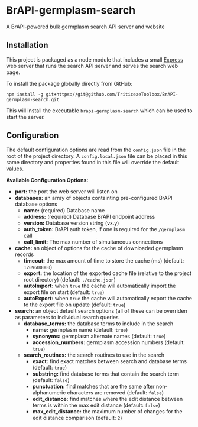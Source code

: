 # BrAPI-germplasm-search
A BrAPI-powered bulk germplasm search API server and website

## Installation
This project is packaged as a node module that includes a small 
[Express](https://expressjs.com/) web server that runs the search 
API server and serves the search web page.

To install the package globally directly from GitHub:
```
npm install -g git+https://git@github.com/TriticeaeToolbox/BrAPI-germplasm-search.git
```

This will install the executable `brapi-germplasm-search` which can be used to start the server.

## Configuration

The default configuration options are read from the `config.json` file in the root of 
the project directory.  A `config.local.json` file can be placed in this same directory 
and properties found in this file will override the default values.

**Available Configuration Options:**
  - **port:** the port the web server will listen on
  - **databases:** an array of objects containting pre-configured BrAPI database options
    - **name:** (required) Database name
    - **address:** (required) Database BrAPI endpoint address
    - **version:** Database version string (vx.y)
    - **auth_token:** BrAPI auth token, if one is required for the `/germplasm` call
    - **call_limit:** The max number of simultaneous connections
  - **cache:** an object of options for the cache of downloaded germplasm records
    - **timeout:** the max amount of time to store the cache (ms) (default: `1209600000`)
    - **export:** the location of the exported cache file (relative to the project root directory) (default: `./cache.json`)
    - **autoImport:** when `true` the cache will automatically import the export file on start (default: `true`)
    - **autoExport:** when `true` the cache will automatically export the cache to the export file on update (default: `true`)
  - **search:** an object default search options (all of these can be overriden as parameters to individual search queries
    - **database_terms:** the database terms to include in the search
      - **name:** germplasm name (default: `true`)
      - **synonyms:** germplasm alternate names (default: `true`)
      - **accession_numbers:** germplasm accession numbers (default: `true`)
    - **search_routines:** the search routines to use in the search
      - **exact:** find exact matches between search and database terms (default: `true`)
      - **substring:** find database terms that contain the search term (default: `false`)
      - **punctuation:** find matches that are the same after non-alphanumeric characters are removed (default: `false`)
      - **edit_distance:** find matches where the edit distance between terms is within the max edit distance (default: `false`)
      - **max_edit_distance:** the maximum number of changes for the edit distance comparison (default: `2`)
